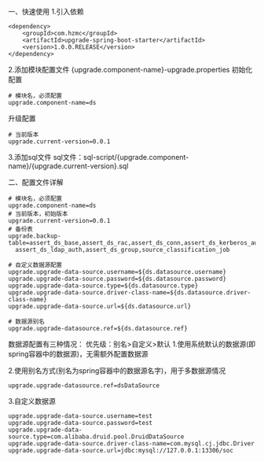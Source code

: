 一、快速使用
1.引入依赖
```properties
<dependency>
    <groupId>com.hzmc</groupId>
    <artifactId>upgrade-spring-boot-starter</artifactId>
    <version>1.0.0.RELEASE</version>
</dependency>
```

2.添加模块配置文件
{upgrade.component-name}-upgrade.properties
初始化配置
```properties
# 模块名，必须配置
upgrade.component-name=ds
```
升级配置
```properties
# 当前版本
upgrade.current-version=0.0.1
```

3.添加sql文件
sql文件：sql-script/{upgrade.component-name}/{upgrade.current-version}.sql

二、配置文件详解
```properties
# 模块名，必须配置
upgrade.component-name=ds
# 当前版本，初始版本
upgrade.current-version=0.0.1
# 备份表
upgrade.backup-table=assert_ds_base,assert_ds_rac,assert_ds_conn,assert_ds_kerberos_auth,\
  assert_ds_ldap_auth,assert_ds_group,source_classification_job

# 自定义数据源配置
upgrade.upgrade-data-source.username=${ds.datasource.username}
upgrade.upgrade-data-source.password=${ds.datasource.password}
upgrade.upgrade-data-source.type=${ds.datasource.type}
upgrade.upgrade-data-source.driver-class-name=${ds.datasource.driver-class-name}
upgrade.upgrade-data-source.url=${ds.datasource.url}

# 数据源别名
upgrade.upgrade-datasource.ref=${ds.datasource.ref}
```

数据源配置有三种情况：
优先级：别名>自定义>默认
1.使用系统默认的数据源(即spring容器中的数据源)，无需额外配置数据源

2.使用别名方式(别名为spring容器中的数据源名字)，用于多数据源情况
```properties
upgrade.upgrade-datasource.ref=dsDataSource
```

3.自定义数据源
```properties
upgrade.upgrade-data-source.username=test
upgrade.upgrade-data-source.password=test
upgrade.upgrade-data-source.type=com.alibaba.druid.pool.DruidDataSource
upgrade.upgrade-data-source.driver-class-name=com.mysql.cj.jdbc.Driver
upgrade.upgrade-data-source.url=jdbc:mysql://127.0.0.1:13306/soc
```
